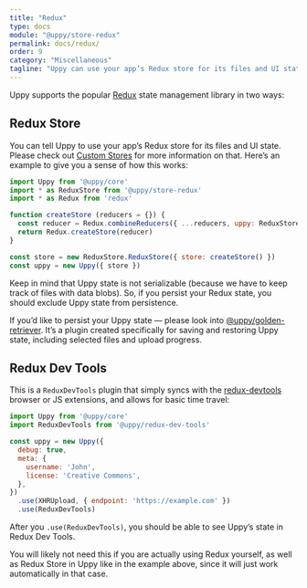 ```yaml
---
title: "Redux"
type: docs
module: "@uppy/store-redux"
permalink: docs/redux/
order: 9
category: "Miscellaneous"
tagline: "Uppy can use your app’s Redux store for its files and UI state"
---
```


Uppy supports the popular [Redux](https://redux.js.org/) state management library in two ways:

## Redux Store

You can tell Uppy to use your app’s Redux store for its files and UI state. Please check out [Custom Stores](/docs/stores/) for more information on that. Here’s an example to give you a sense of how this works:

```js
import Uppy from '@uppy/core'
import * as ReduxStore from '@uppy/store-redux'
import * as Redux from 'redux'

function createStore (reducers = {}) {
  const reducer = Redux.combineReducers({ ...reducers, uppy: ReduxStore.reducer })
  return Redux.createStore(reducer)
}

const store = new ReduxStore.ReduxStore({ store: createStore() })
const uppy = new Uppy({ store })
```

Keep in mind that Uppy state is not serializable (because we have to keep track of files with data blobs). So, if you persist your Redux state, you should exclude Uppy state from persistence.

If you’d like to persist your Uppy state — please look into [@uppy/golden-retriever](https://uppy.io/docs/golden-retriever/). It’s a plugin created specifically for saving and restoring Uppy state, including selected files and upload progress.

## Redux Dev Tools

This is a `ReduxDevTools` plugin that simply syncs with the [redux-devtools](https://github.com/gaearon/redux-devtools) browser or JS extensions, and allows for basic time travel:

```js
import Uppy from '@uppy/core'
import ReduxDevTools from '@uppy/redux-dev-tools'

const uppy = new Uppy({
  debug: true,
  meta: {
    username: 'John',
    license: 'Creative Commons',
  },
})
  .use(XHRUpload, { endpoint: 'https://example.com' })
  .use(ReduxDevTools)
```

After you `.use(ReduxDevTools)`, you should be able to see Uppy’s state in Redux Dev Tools.

You will likely not need this if you are actually using Redux yourself, as well as Redux Store in Uppy like in the example above, since it will just work automatically in that case.
